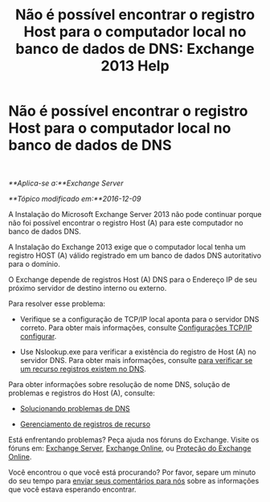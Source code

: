 ﻿---
title: 'Não é possível encontrar o registro Host para o computador local no banco de dados de DNS: Exchange 2013 Help'
TOCTitle: Não é possível encontrar o registro Host para o computador local no banco de dados de DNS
ms:assetid: 2f18cb65-29fe-4b72-8d68-52fd503d5673
ms:mtpsurl: https://technet.microsoft.com/pt-br/library/ms.exch.setupreadiness.hostrecordmissing(v=EXCHG.150)
ms:contentKeyID: 50485271
ms.date: 05/22/2018
mtps_version: v=EXCHG.150
ms.translationtype: MT
---

# Não é possível encontrar o registro Host para o computador local no banco de dados de DNS

 

_**Aplica-se a:**Exchange Server_

_**Tópico modificado em:**2016-12-09_

A Instalação do Microsoft Exchange Server 2013 não pode continuar porque não foi possível encontrar o registro Host (A) para este computador no banco de dados DNS.

A Instalação do Exchange 2013 exige que o computador local tenha um registro HOST (A) válido registrado em um banco de dados DNS autoritativo para o domínio.

O Exchange depende de registros Host (A) DNS para o Endereço IP de seu próximo servidor de destino interno ou externo.

Para resolver esse problema:

  - Verifique se a configuração de TCP/IP local aponta para o servidor DNS correto. Para obter mais informações, consulte [Configurações TCP/IP configurar](https://go.microsoft.com/fwlink/p/?linkid=108281).

  - Use Nslookup.exe para verificar a existência do registro de Host (A) no servidor DNS. Para obter mais informações, consulte [para verificar se um recurso registros existem no DNS](https://go.microsoft.com/fwlink/?linkid=63001).

Para obter informações sobre resolução de nome DNS, solução de problemas e registros do Host (A), consulte:

  - [Solucionando problemas de DNS](https://go.microsoft.com/fwlink/p/?linkid=294828)

  - [Gerenciamento de registros de recurso](https://go.microsoft.com/fwlink/p/?linkid=294829)

Está enfrentando problemas? Peça ajuda nos fóruns do Exchange. Visite os fóruns em: [Exchange Server](https://go.microsoft.com/fwlink/p/?linkid=60612), [Exchange Online](https://go.microsoft.com/fwlink/p/?linkid=267542), ou [Proteção do Exchange Online](https://go.microsoft.com/fwlink/p/?linkid=285351).

Você encontrou o que você está procurando? Por favor, separe um minuto do seu tempo para [enviar seus comentários para nós](mailto:exsetuphelpfeedback@microsoft.com?subject=exchange%202013%20setup%20help%20feedback) sobre as informações que você estava esperando encontrar.


